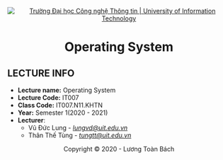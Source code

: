 <!-- Banner -->
<p align="center">
  <a href="https://www.uit.edu.vn/" title="Trường Đại học Công nghệ Thông tin" style="border: none;">
    <img src="https://i.imgur.com/WmMnSRt.png" alt="Trường Đại học Công nghệ Thông tin | University of Information Technology">
  </a>
</p>

<!-- Title -->
<h1 align="center"><b>Operating System</b></h1>

## LECTURE INFO
* **Lecture name:** Operating System
* **Lecture Code:** IT007
* **Class Code:** IT007.N11.KHTN
* **Year:** Semester 1(2020 - 2021)
* **Lecturer**:  
  - Vũ Đức Lung - *lungvd@uit.edu.vn*  
  - Thân Thế Tùng - *tungtt@uit.edu.vn*
<!-- Footer -->
<p align='center'>Copyright © 2020 - Lương Toàn Bách</p>
